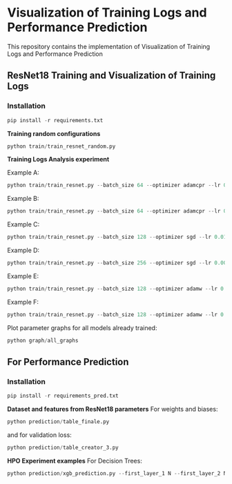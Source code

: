 # Visualization of Training Logs and Performance Prediction

This repository contains the implementation of Visualization of Training Logs and Performance Prediction

## ResNet18 Training and Visualization of Training Logs

### Installation
```python
pip install -r requirements.txt
```
**Training random configurations**
```python
python train/train_resnet_random.py
```
**Training Logs Analysis experiment**

Example A:
```python
python train/train_resnet.py --batch_size 64 --optimizer adamcpr --lr 0.001 --kappa_init_param 1000 --kappa_init_method warm_start --wd_schedule_type cosine --lr_warmup_steps 200 --lr_decay_factor 0.1
```

Example B:
```python
python train/train_resnet.py --batch_size 64 --optimizer adamcpr --lr 0.1 --kappa_init_param 1000 --kappa_init_method warm_start --wd_schedule_type cosine --lr_warmup_steps 200 --lr_decay_factor 0.1 --data_transform 0
```

Example C:
```python
python train/train_resnet.py --batch_size 128 --optimizer sgd --lr 0.01 --momentum 0.5 --weight_decay 0.01 --wd_schedule_type cosine --lr_warmup_steps 200 --lr_decay_factor 0.1
```

Example D:
```python
python train/train_resnet.py --batch_size 256 --optimizer sgd --lr 0.0001 --momentum 0.25 --weight_decay 0.01 --wd_schedule_type cosine --lr_warmup_steps 400 --lr_decay_factor 0.1 --data_transform 0
```

Example E:
```python
python train/train_resnet.py --batch_size 128 --optimizer adamw --lr 0.001 --beta1 0.9 --beta2 0.98 --weight_decay 0.001 --wd_schedule_type cosine --lr_warmup_steps 200 --lr_decay_factor 0.1
```

Example F:
```python
python train/train_resnet.py --batch_size 128 --optimizer adamw --lr 0.001 --beta1 0.9 --beta2 0.98 --weight_decay 0.001 --wd_schedule_type cosine --lr_warmup_steps 200 --lr_decay_factor 0.1 --data_transform 0
```

Plot parameter graphs for all models already trained:
```python
python graph/all_graphs
```

## For Performance Prediction

### Installation
```python
pip install -r requirements_pred.txt
```

**Dataset and features from ResNet18 parameters**
For weights and biases:
```python
python prediction/table_finale.py
```
and for validation loss:
```python
python prediction/table_creator_3.py
```

**HPO Experiment examples**
For Decision Trees:
```python
python prediction/xgb_prediction.py --first_layer_1 N --first_layer_2 N --first_layer_3 N --first_layer_4 N --middle_layer_1 N --middle_layer_2 N --middle_layer_3 N --middle_layer_4 N --last_layer_1 N --last_layer_2 N --last_layer_3 N --last_layer_4 N --batch_norm Y --conv N --before_relu N --after_relu N --downsample N --gradnorm Y --gradmean Y --gradpercent Y
```



